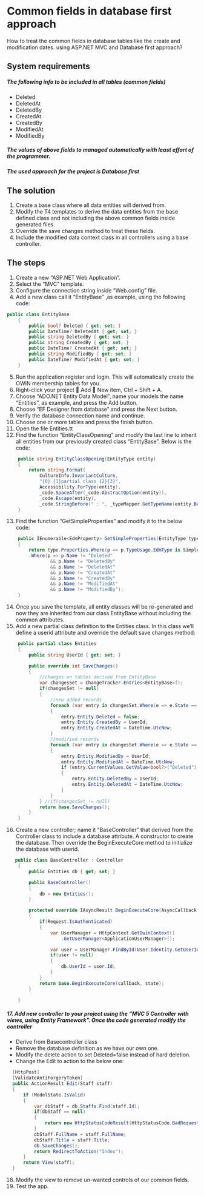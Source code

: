 # Common fields in database first approach
How to treat the common fields in database tables like the create and modification dates. using ASP.NET MVC and Database first approach?

## System requirements

##### The following info to be included in all tables (common fields)
- Deleted
- DeletedAt
- DeletedBy
- CreatedAt
- CreatedBy
- ModifiedAt
- ModifiedBy
##### The values of above fields to managed automatically with least effort of the programmer.
##### The used approach for the project is Database first

## The solution

1.	Create a base class where all data entities will derived from.
2.	Modify the T4 templates to derive the data entities from the base defined class and not including the above common fields inside generated files.
3.	Override the save changes method to treat these fields.
4.	Include the modified data context class in all controllers using a base controller.

## The steps

1.	Create a new “ASP.NET Web Application”.
2.	Select the “MVC” template.
3.	Configure the connection string inside “Web.config” file.
4.	Add a new class call it “EntityBase” ,as example, using the following code:

```c#
public class EntityBase
    {
        public bool? Deleted { get; set; }
        public DateTime? DeletedAt { get; set; }
        public string DeletedBy { get; set; }
        public string CreatedBy { get; set; }
        public DateTime? CreatedAt { get; set; }
        public string ModifiedBy { get; set; }
        public DateTime? ModifiedAt { get; set; }
    }
```

5.	Run the application register and login. This will automatically create the OWIN membership tables for you.
6.	Right-click your project  Add  New item, Ctrl + Shift + A.
7.	Choose “ADO.NET Entity Data Model”, name your models the name “Entities”, as example, and press the Add button.
8.	Choose “EF Designer from database” and press the Next button.
9.	Verify the database connection name and continue.
10.	Choose one or more tables and press the finish button.
11.	Open the file Entities.tt
12.	Find the function “EntityClassOpening” and modify the last line to inherit all entities from our previously created class “EntityBase”. Below is the code:

```c#
    public string EntityClassOpening(EntityType entity)
    {
        return string.Format(
            CultureInfo.InvariantCulture,
            "{0} {1}partial class {2}{3}",
            Accessibility.ForType(entity),
            _code.SpaceAfter(_code.AbstractOption(entity)),
            _code.Escape(entity),
            _code.StringBefore(" : ", _typeMapper.GetTypeName(entity.BaseType) ?? "EntityBase" ));
    }
```

13.	Find the function “GetSimpleProperties” and modify it to the below code:

```c#
    public IEnumerable<EdmProperty> GetSimpleProperties(EntityType type)
    {
        return type.Properties.Where(p => p.TypeUsage.EdmType is SimpleType && p.DeclaringType == type)
		.Where(p => p.Name != "Deleted" 
				&& p.Name != "DeletedBy" 
				&& p.Name != "DeletedAt"
				&& p.Name != "CreatedAt"
				&& p.Name != "CreatedBy"
				&& p.Name != "ModifiedAt"
				&& p.Name != "ModifiedBy");
    }
```

14.	Once you save the template, all entity classes will be re-generated and now they are inherited from our class EntityBase without including the common attributes.
15.	Add a new partial class definition to the Entities class. In this class we’ll define a userid attribute and override the default save changes method:

```c#
    public partial class Entities
    {
        public string UserId { get; set; }

        public override int SaveChanges()
        {
            //changes on tables derived from EntityBase
            var changesSet = ChangeTracker.Entries<EntityBase>();
            if(changesSet != null)
            {
                //new added records
                foreach (var entry in changesSet.Where(e => e.State == System.Data.Entity.EntityState.Added))
                {
                    entry.Entity.Deleted = false;
                    entry.Entity.CreatedBy = UserId;
                    entry.Entity.CreatedAt = DateTime.UtcNow;
                }
                //modified records
                foreach (var entry in changesSet.Where(e => e.State == System.Data.Entity.EntityState.Modified))
                {
                    entry.Entity.ModifiedBy = UserId;
                    entry.Entity.ModifiedAt = DateTime.UtcNow;
                    if (entry.CurrentValues.GetValue<bool?>("Deleted") == true)
                    {
                        entry.Entity.DeletedBy = UserId;
                        entry.Entity.DeletedAt = DateTime.UtcNow;
                    }
                }
            } //if(changesSet != null)
            return base.SaveChanges();
        }
    }
```

16.	Create a new controller; name it “BaseController” that derived from the Controller class to include a database attribute. A constructor to create the database. Then override the BeginExecuteCore method to initialize the database with userid.

```c#
   public class BaseController : Controller
    {
        public Entities db { get; set; }

        public BaseController()
        {
            db = new Entities();
        }

        protected override IAsyncResult BeginExecuteCore(AsyncCallback callback, object state)
        {
            if(Request.IsAuthenticated)
            {
                var UserManager = HttpContext.GetOwinContext()
                    .GetUserManager<ApplicationUserManager>();

                var user = UserManager.FindById(User.Identity.GetUserId());
                if(user != null)
                {
                    db.UserId = user.Id;
                }
            }
            return base.BeginExecuteCore(callback, state);
        }

    }
```

##### 17.	Add new controller to your project using the “MVC 5 Controller with views, using Entity Framework”. Once the code generated modify the controller 

-	Derive from Basecontroller class
-	Remove the database definition as we have our own one. 
-	Modify the delete action to set Deleted=false instead of hard deletion.
-	Change the Edit to action to the below one:

```c#
  [HttpPost]
  [ValidateAntiForgeryToken]
  public ActionResult Edit(Staff staff)
  {
      if (ModelState.IsValid)
      {
          var dbStaff = db.Staffs.Find(staff.Id);
          if(dbStaff == null)
          {
              return new HttpStatusCodeResult(HttpStatusCode.BadRequest);
          }
          dbStaff.FullName = staff.FullName;
          dbStaff.Title = staff.Title; 
          db.SaveChanges();
          return RedirectToAction("Index");
      }
      return View(staff);
  }
```

18.	Modify the view to remove un-wanted controls of our common fields.
19.	Test the app.
